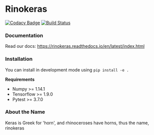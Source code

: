 # Rinokeras
[![Codacy Badge](https://api.codacy.com/project/badge/Grade/5e5663d0c80240a8a05a44a5e6df0ad6)](https://www.codacy.com/app/DavidMChan/rinokeras?utm_source=github.com&amp;utm_medium=referral&amp;utm_content=CannyLab/rinokeras&amp;utm_campaign=Badge_Grade)
[![Build Status](https://travis-ci.org/CannyLab/rinokeras.svg?branch=master)](https://travis-ci.org/CannyLab/rinokeras)

### Documentation

Read our docs: https://rinokeras.readthedocs.io/en/latest/index.html

### Installation

You can install in development mode using `pip install -e .`

**Requirements**
- Numpy >= 1.14.1
- Tensorflow >= 1.9.0
- Pytest >= 3.7.0

### About the Name

Keras is Greek for 'horn', and rhinoceroses have horns, thus the name, rinokeras


